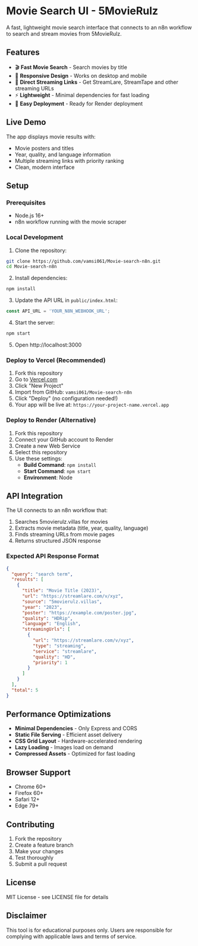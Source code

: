 # Movie Search UI - 5MovieRulz

A fast, lightweight movie search interface that connects to an n8n workflow to search and stream movies from 5MovieRulz.

## Features

- 🎬 **Fast Movie Search** - Search movies by title
- 📱 **Responsive Design** - Works on desktop and mobile
- 🎯 **Direct Streaming Links** - Get StreamLare, StreamTape and other streaming URLs
- ⚡ **Lightweight** - Minimal dependencies for fast loading
- 🚀 **Easy Deployment** - Ready for Render deployment

## Live Demo

The app displays movie results with:
- Movie posters and titles
- Year, quality, and language information
- Multiple streaming links with priority ranking
- Clean, modern interface

## Setup

### Prerequisites
- Node.js 16+ 
- n8n workflow running with the movie scraper

### Local Development

1. Clone the repository:
```bash
git clone https://github.com/vamsi061/Movie-search-n8n.git
cd Movie-search-n8n
```

2. Install dependencies:
```bash
npm install
```

3. Update the API URL in `public/index.html`:
```javascript
const API_URL = 'YOUR_N8N_WEBHOOK_URL';
```

4. Start the server:
```bash
npm start
```

5. Open http://localhost:3000

### Deploy to Vercel (Recommended)

1. Fork this repository
2. Go to [Vercel.com](https://vercel.com)
3. Click "New Project"
4. Import from GitHub: `vamsi061/Movie-search-n8n`
5. Click "Deploy" (no configuration needed!)
6. Your app will be live at: `https://your-project-name.vercel.app`

### Deploy to Render (Alternative)

1. Fork this repository
2. Connect your GitHub account to Render
3. Create a new Web Service
4. Select this repository
5. Use these settings:
   - **Build Command**: `npm install`
   - **Start Command**: `npm start`
   - **Environment**: Node

## API Integration

The UI connects to an n8n workflow that:
1. Searches 5movierulz.villas for movies
2. Extracts movie metadata (title, year, quality, language)
3. Finds streaming URLs from movie pages
4. Returns structured JSON response

### Expected API Response Format

```json
{
  "query": "search term",
  "results": [
    {
      "title": "Movie Title (2023)",
      "url": "https://streamlare.com/v/xyz",
      "source": "5movierulz.villas",
      "year": "2023",
      "poster": "https://example.com/poster.jpg",
      "quality": "HDRip",
      "language": "English",
      "streamingUrls": [
        {
          "url": "https://streamlare.com/v/xyz",
          "type": "streaming",
          "service": "streamlare",
          "quality": "HD",
          "priority": 1
        }
      ]
    }
  ],
  "total": 5
}
```

## Performance Optimizations

- **Minimal Dependencies** - Only Express and CORS
- **Static File Serving** - Efficient asset delivery
- **CSS Grid Layout** - Hardware-accelerated rendering
- **Lazy Loading** - Images load on demand
- **Compressed Assets** - Optimized for fast loading

## Browser Support

- Chrome 60+
- Firefox 60+
- Safari 12+
- Edge 79+

## Contributing

1. Fork the repository
2. Create a feature branch
3. Make your changes
4. Test thoroughly
5. Submit a pull request

## License

MIT License - see LICENSE file for details

## Disclaimer

This tool is for educational purposes only. Users are responsible for complying with applicable laws and terms of service.